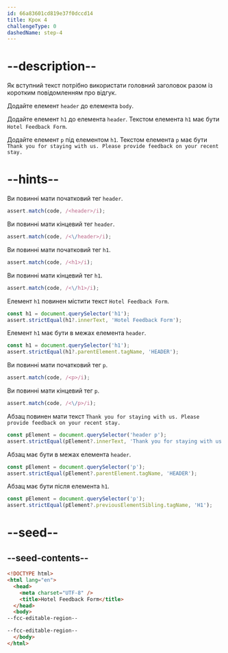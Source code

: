 ```yaml
---
id: 66a83601cd819e37f0dccd14
title: Крок 4
challengeType: 0
dashedName: step-4
---
```


# --description--

Як вступний текст потрібно використати головний заголовок разом із коротким повідомленням про відгук.

Додайте елемент `header` до елемента `body`.

Додайте елемент `h1` до елемента `header`. Текстом елемента `h1` має бути `Hotel Feedback Form`.

Додайте елемент `p` під елементом `h1`. Текстом елемента `p` має бути `Thank you for staying with us. Please provide feedback on your recent stay.`

# --hints--

Ви повинні мати початковий тег `header`.

```js
assert.match(code, /<header>/i);
```

Ви повинні мати кінцевий тег `header`.

```js
assert.match(code, /<\/header>/i);
```

Ви повинні мати початковий тег `h1`.

```js
assert.match(code, /<h1>/i);
```

Ви повинні мати кінцевий тег `h1`.

```js
assert.match(code, /<\/h1>/i);
```

Елемент `h1` повинен містити текст `Hotel Feedback Form`.

```js
const h1 = document.querySelector('h1');
assert.strictEqual(h1?.innerText, 'Hotel Feedback Form');
```

Елемент `h1` має бути в межах елемента `header`.

```js
const h1 = document.querySelector('h1');
assert.strictEqual(h1?.parentElement.tagName, 'HEADER');
```

Ви повинні мати початковий тег `p`.

```js
assert.match(code, /<p>/i);
```

Ви повинні мати кінцевий тег `p`.

```js
assert.match(code, /<\/p>/i);
```

Абзац повинен мати текст `Thank you for staying with us. Please provide feedback on your recent stay.`

```js
const pElement = document.querySelector('header p');
assert.strictEqual(pElement?.innerText, 'Thank you for staying with us. Please provide feedback on your recent stay.');
```

Абзац має бути в межах елемента `header`.

```js
const pElement = document.querySelector('p');
assert.strictEqual(pElement?.parentElement.tagName, 'HEADER');
```

Абзац має бути після елемента `h1`.

```js
const pElement = document.querySelector('p');
assert.strictEqual(pElement?.previousElementSibling.tagName, 'H1');
```


# --seed--

## --seed-contents--

```html
<!DOCTYPE html>
<html lang="en">
  <head>
    <meta charset="UTF-8" />
    <title>Hotel Feedback Form</title>
  </head>
  <body>
--fcc-editable-region--

--fcc-editable-region--
  </body>
</html>
```
